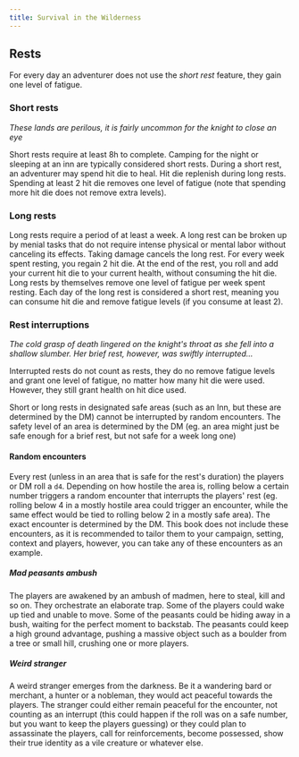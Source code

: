 ```yaml
---
title: Survival in the Wilderness
---
```


## Rests

For every day an adventurer does not use the *short rest*
feature, they gain one level of fatigue.

### Short rests

*These lands are perilous, it is fairly uncommon for the knight to close an eye*

Short rests require at least 8h to complete. Camping for the
night or sleeping at an inn are typically considered short
rests. During a short rest, an adventurer may spend hit die
to heal. Hit die replenish during long rests. Spending at
least 2 hit die removes one level of fatigue (note that
spending more hit die does not remove extra levels).

### Long rests

Long rests require a period of at least a week. A long rest
can be broken up by menial tasks that do not require intense
physical or mental labor without canceling its effects.
Taking damage cancels the long rest. For every week spent
resting, you regain 2 hit die. At the end of the rest, you
roll and add your current hit die to your current health,
without consuming the hit die. Long rests by themselves
remove one level of fatigue per week spent resting. Each day
of the long rest is considered a short rest, meaning you can
consume hit die and remove fatigue levels (if you consume at
least 2).

### Rest interruptions 

*The cold grasp of death lingered on the knight's throat as
she fell into a shallow slumber. Her brief rest, however,
was swiftly interrupted...*

Interrupted rests do not count as rests, they do no remove
fatigue levels and grant one level of fatigue, no matter how
many hit die were used. However, they still grant health on
hit dice used.

Short or long rests in designated safe areas (such as an
Inn, but these are determined by the DM) cannot be
interrupted by random encounters. The safety level of an
area is determined by the DM (eg. an area might just be safe
enough for a brief rest, but not safe for a week long one)

#### Random encounters

Every rest (unless in an area that is safe for the rest's
duration) the players or DM roll a  `d4`. Depending on how
hostile the area is, rolling below a certain number triggers
a random encounter that interrupts the players' rest (eg.
rolling below 4 in a mostly hostile area could trigger an
encounter, while the same effect would be tied to rolling
below 2 in a mostly safe area). The exact encounter is
determined by the DM. This book does not include these
encounters, as it is recommended to tailor them to your
campaign, setting, context and players, however, you can
take any of these encounters as an example.

##### Mad peasants ambush

The players are awakened by an ambush of madmen, here to
steal, kill and so on. They orchestrate an elaborate trap.
Some of the players could wake up tied and unable to move.
Some of the peasants could be hiding away in a bush, waiting
for the perfect moment to backstab. The peasants could keep
a high ground advantage, pushing a massive object such as a
boulder from a tree or small hill, crushing one or more
players.

##### Weird stranger 

A weird stranger emerges from the darkness. Be it a
wandering bard or merchant, a hunter or a nobleman, they
would act peaceful towards the players. The stranger could
either remain peaceful for the encounter, not counting as an
interrupt (this could happen if the roll was on a safe
number, but you want to keep the players guessing) or they
could plan to assassinate the players, call for
reinforcements, become possessed, show their true identity
as a vile creature or whatever else.